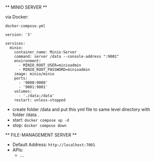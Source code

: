 
** MINIO SERVER ** 

via Docker:

``docker-compose.yml``
```
version: '3'

services:
  minio:
    container_name: Minio-Server
    command: server /data --console-address ":9001"
    environment:
      - MINIO_ROOT_USER=minioadmin
      - MINIO_ROOT_PASSWORD=minioadmin
    image: minio/minio
    ports:
      - '9000:9000'
      - '9001:9001'
    volumes:
      - './data:/data'
    restart: unless-stopped
```

- create folder /data and put this yml file to same level directory with folder /data .
- start: ``docker compose up -d``
- stop: ``docker compose down``

** FILE-MANAGEMENT SERVER ** 
- Default Address: ``http://localhost:7001``
- APIs:
    + ...
